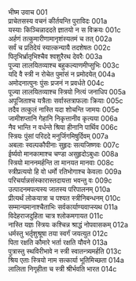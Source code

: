 भीष्म उवाच	001  
प्राचेतसस्य वचनं कीर्तयन्ति पुराविदः	001a  
यस्याः किञ्चिन्नाददते ज्ञातयो न स विक्रयः	001c  
अर्हणं तत्कुमारीणामानृशंस्यतमं च तत्	002a  
सर्वं च प्रतिदेयं स्यात्कन्यायै तदशेषतः	002c  
पितृभिर्भ्रातृभिश्चैव श्वशुरैरथ देवरैः	003a  
पूज्या लालयितव्याश्च बहुकल्याणमीप्सुभिः	003c  
यदि वै स्त्री न रोचेत पुमांसं न प्रमोदयेत्	004a  
अमोदनात्पुनः पुंसः प्रजनं न प्रवर्धते	004c  
पूज्या लालयितव्याश्च स्त्रियो नित्यं जनाधिप	005a  
अपूजिताश्च यत्रैताः सर्वास्तत्राफलाः क्रियाः	005c  
तदैव तत्कुलं नास्ति यदा शोचन्ति जामयः	005e  
जामीशप्तानि गेहानि निकृत्तानीव कृत्यया	006a  
नैव भान्ति न वर्धन्ते श्रिया हीनानि पार्थिव	006c  
स्त्रियः पुंसां परिददे मनुर्जिगमिषुर्दिवम्	007a  
अबलाः स्वल्पकौपीनाः सुहृदः सत्यजिष्णवः	007c  
ईर्ष्यवो मानकामाश्च चण्डा असुहृदोऽबुधाः	008a  
स्त्रियो माननमर्हन्ति ता मानयत मानवाः	008c  
स्त्रीप्रत्ययो हि वो धर्मो रतिभोगाश्च केवलाः	009a  
परिचर्यान्नसंस्कारास्तदायत्ता भवन्तु वः	009c  
उत्पादनमपत्यस्य जातस्य परिपालनम्	010a  
प्रीत्यर्थं लोकयात्रा च पश्यत स्त्रीनिबन्धनम्	010c  
सम्मान्यमानाश्चैताभिः सर्वकार्याण्यवाप्स्यथ	011a  
विदेहराजदुहिता चात्र श्लोकमगायत	011c  
नास्ति यज्ञः स्त्रियः कश्चिन्न श्राद्धं नोपवासकम्	012a  
धर्मस्तु भर्तृशुश्रूषा तया स्वर्गं जयत्युत	012c  
पिता रक्षति कौमारे भर्ता रक्षति यौवने	013a  
पुत्रास्तु स्थविरीभावे न स्त्री स्वातन्त्र्यमर्हति	013c  
श्रिय एताः स्त्रियो नाम सत्कार्या भूतिमिच्छता	014a  
लालिता निगृहीता च स्त्री श्रीर्भवति भारत	014c  
